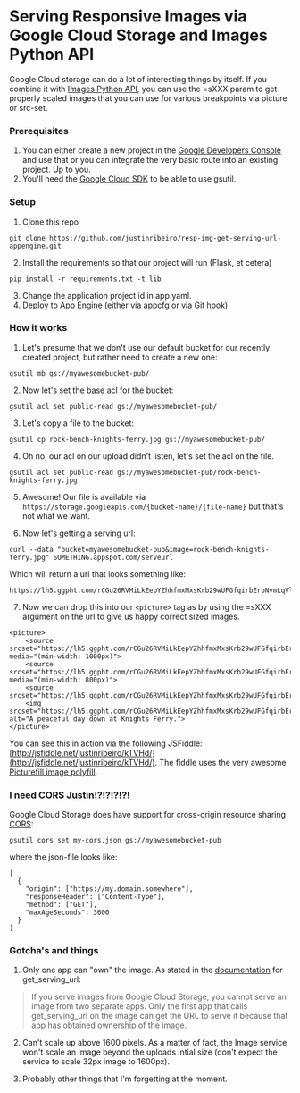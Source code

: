 Serving Responsive Images via Google Cloud Storage and Images Python API
==================================

Google Cloud storage can do a lot of interesting things by itself. If you combine it with [Images Python API](https://developers.google.com/appengine/docs/python/images/), you can use the =sXXX param to get properly scaled images that you can use for various breakpoints via picture or src-set.

### Prerequisites

1. You can either create a new project in the [Google Developers Console](https://console.developers.google.com) and use that or you can integrate the very basic route into an existing project. Up to you.
2. You'll need the [Google Cloud SDK](https://developers.google.com/cloud/sdk/) to be able to use gsutil.

### Setup

1. Clone this repo
```
git clone https://github.com/justinribeiro/resp-img-get-serving-url-appengine.git
```
2. Install the requirements so that our project will run (Flask, et cetera)
```
pip install -r requirements.txt -t lib
```
3. Change the application project id in app.yaml.
4. Deploy to App Engine (either via appcfg or via Git hook)

### How it works

1. Let's presume that we don't use our default bucket for our recently created project, but rather need to create a new one:

```
gsutil mb gs://myawesomebucket-pub/
```

2. Now let's set the base acl for the bucket:
```
gsutil acl set public-read gs://myawesomebucket-pub/
```

3. Let's copy a file to the bucket:
```
gsutil cp rock-bench-knights-ferry.jpg gs://myawesomebucket-pub/
```

4. Oh no, our acl on our upload didn't listen, let's set the acl on the file.
```
gsutil acl set public-read gs://myawesomebucket-pub/rock-bench-knights-ferry.jpg
```

5. Awesome! Our file is available via ```https://storage.googleapis.com/{bucket-name}/{file-name}``` but that's not what we want.

6. Now let's getting a serving url:

```
curl --data "bucket=myawesomebucket-pub&image=rock-bench-knights-ferry.jpg" SOMETHING.appspot.com/serveurl
```

Which will return a url that looks something like:

```
https://lh5.ggpht.com/rCGu26RVMiLkEepYZhhfmxMxsKrb29wUFGfqirbErbNvmLqVlr7mFvXILGQrSZ_u53D4OpMSh_wN3lUoh224RhWWFJlFQA
```

7. Now we can drop this into our ```<picture>``` tag as by using the =sXXX argument on the url to give us happy correct sized images.

```
<picture>
	<source srcset="https://lh5.ggpht.com/rCGu26RVMiLkEepYZhhfmxMxsKrb29wUFGfqirbErbNvmLqVlr7mFvXILGQrSZ_u53D4OpMSh_wN3lUoh224RhWWFJlFQA=s1000" media="(min-width: 1000px)">
	<source srcset="https://lh5.ggpht.com/rCGu26RVMiLkEepYZhhfmxMxsKrb29wUFGfqirbErbNvmLqVlr7mFvXILGQrSZ_u53D4OpMSh_wN3lUoh224RhWWFJlFQA=s800" media="(min-width: 800px)">
	<source srcset="https://lh5.ggpht.com/rCGu26RVMiLkEepYZhhfmxMxsKrb29wUFGfqirbErbNvmLqVlr7mFvXILGQrSZ_u53D4OpMSh_wN3lUoh224RhWWFJlFQA=s400">
	<img srcset="https://lh5.ggpht.com/rCGu26RVMiLkEepYZhhfmxMxsKrb29wUFGfqirbErbNvmLqVlr7mFvXILGQrSZ_u53D4OpMSh_wN3lUoh224RhWWFJlFQA=s400" alt="A peaceful day down at Knights Ferry.">
</picture>
```
You can see this in action via the following JSFiddle: [http://jsfiddle.net/justinribeiro/kTVHd/](http://jsfiddle.net/justinribeiro/kTVHd/). The fiddle uses the very awesome [Picturefill image polyfill](https://github.com/scottjehl/picturefill).

### I need CORS Justin!?!?!?!?!

Google Cloud Storage does have support for cross-origin resource sharing [CORS](https://developers.google.com/storage/docs/cross-origin):
```
gsutil cors set my-cors.json gs://myawesomebucket-pub
```

where the json-file looks like:
```
[
  {
    "origin": ["https://my.domain.somewhere"],
    "responseHeader": ["Content-Type"],
    "method": ["GET"],
    "maxAgeSeconds": 3600
  }
]
```


### Gotcha's and things

1. Only one app can "own" the image. As stated in the [documentation](https://developers.google.com/appengine/docs/python/images/functions) for get_serving_url:

> If you serve images from Google Cloud Storage, you cannot serve an image from two separate apps. Only the first app that calls get_serving_url on the image can get the URL to serve it because that app has obtained ownership of the image.

2. Can't scale up above 1600 pixels. As a matter of fact, the Image service won't scale an image beyond the uploads intial size (don't expect the service to scale 32px image to 1600px).

3. Probably other things that I'm forgetting at the moment.
